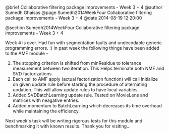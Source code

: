 @brief Collaborative filtering package improvements - Week 3 + 4
@author Sumedh Ghaisas
@page Sumedh2014WeekFour Collaborative filtering package improvements - Week 3 + 4
@date 2014-08-19 12:20:00

@section Sumedh2014WeekFour Collaborative filtering package improvements - Week 3 + 4

Week 4 is over. Had fun with segmentation faults and undecodable generic programming errors. :)
In past week the following things have been added to the AMF module -

1) The stopping criterion is shifted from minResidue to tolerance measurement between two iteration. This Helps terminate 
   both NMF and SVD factorizations.
2) Each call to AMF apply (actual factorization function) will call Initialize on given update rule before starting the 
   procedure of alternating updation. This will allow update rules to have local variables.
3) Added SVDBatchLearning update rule. Tested on MovieLens and matrices with neagative entries.
4) Added momentum to BatchLearning which decreases its time overhead while maintaining the efficiency.

Next week's task will be writing rigorous tests for this module and benchmarking it with known results. 
Thank you for visiting...